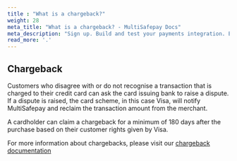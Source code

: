 ```yaml
---
title : "What is a chargeback?"
weight: 28
meta_title: "What is a chargeback? - MultiSafepay Docs"
meta_description: "Sign up. Build and test your payments integration. Explore our products and services. Use our API Reference, SDKs, and wrappers. Get support."
read_more: '.'
---
```

## Chargeback
Customers who disagree with or do not recognise a transaction that is charged to their credit card can ask the card issuing bank to raise a dispute. If a dispute is raised, the card scheme, in this case Visa, will notify MultiSafepay and reclaim the transaction amount from the merchant.

A cardholder can claim a chargeback for a minimum of 180 days after the purchase based on their customer rights given by Visa.

For more information about chargebacks, please visit our [chargeback documentation](/faq/chargebacks)

